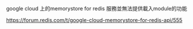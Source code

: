 google cloud 上的memorystore for redis 服務並無法提供載入module的功能



https://forum.redis.com/t/google-cloud-memorystore-for-redis-api/555